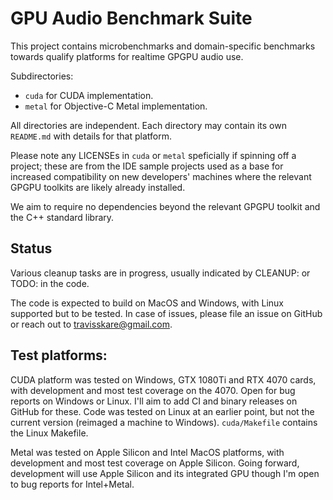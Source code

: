 # GPU Audio Benchmark Suite

This project contains microbenchmarks and domain-specific benchmarks towards qualify platforms for realtime GPGPU audio use. 

Subdirectories:

- `cuda` for CUDA implementation.
- `metal` for Objective-C Metal implementation. 

All directories are independent. Each directory may contain its own `README.md` with details for that platform.

Please note any LICENSEs in `cuda` or `metal` speficially if spinning off a project;
these are from the IDE sample projects used as a base for increased compatibility on new developers' machines where
the relevant GPGPU toolkits are likely already installed.

We aim to require no dependencies beyond the relevant GPGPU toolkit and the C++ standard library.

## Status

Various cleanup tasks are in progress, usually indicated by CLEANUP: or TODO: in the code.

The code is expected to build on MacOS and Windows, with Linux supported but to be tested. In case of issues, please file an issue on GitHub or reach out to travisskare@gmail.com.

## Test platforms:

CUDA platform was tested on Windows, GTX 1080Ti and RTX 4070 cards, with development and most test coverage on the 4070. Open for bug reports on Windows or Linux. I'll aim to add CI and binary releases on GitHub for these.
Code was tested on Linux at an earlier point, but not the current version (reimaged a machine to Windows). `cuda/Makefile` contains the Linux Makefile.

Metal was tested on Apple Silicon and Intel MacOS platforms, with development and most test coverage on Apple Silicon. Going forward, development will use Apple Silicon and its integrated GPU though I'm open to bug reports for Intel+Metal.
